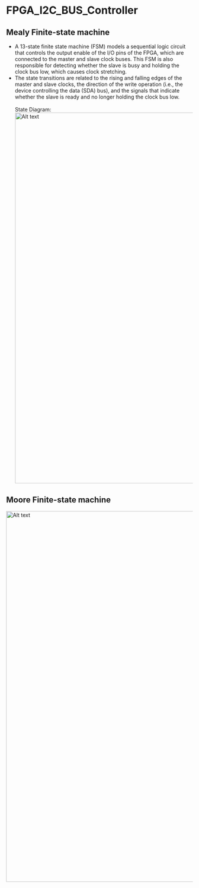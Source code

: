 # FPGA_I2C_BUS_Controller

## Mealy Finite-state machine
* A 13-state finite state machine (FSM) models a sequential logic circuit that controls the output enable of the I/O pins of the FPGA, which are connected to the master and slave clock buses. This FSM is also responsible for detecting whether the slave is busy and holding the clock bus low, which causes clock stretching.
* The state transitions are related to the rising and falling edges of the master and slave clocks, the direction of the write operation (i.e., the device controlling the data (SDA) bus), and the signals that indicate whether the slave is ready and no longer holding the clock bus low.<br><br>
State Diagram:
<img src="Images/FSM_1_T=ek.jpg" alt="Alt text" width="1000"><br>
## Moore Finite-state machine
<img src="Images/FSM_2_Te=k.jpg" alt="Alt text" width="1000"><br>
